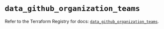 # `data_github_organization_teams`

Refer to the Terraform Registry for docs: [`data_github_organization_teams`](https://registry.terraform.io/providers/integrations/github/6.4.0/docs/data-sources/organization_teams).
